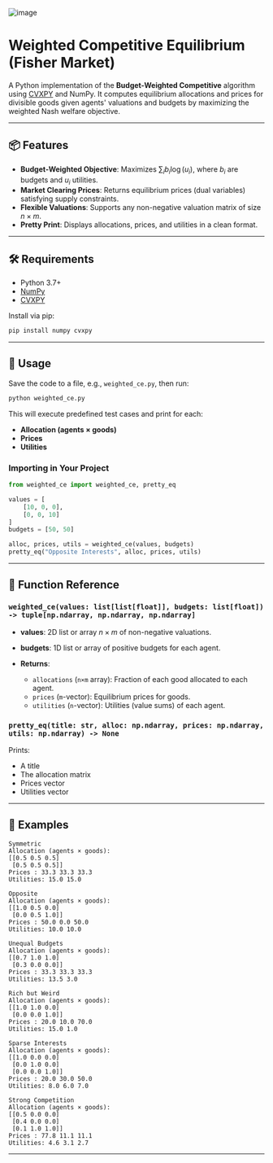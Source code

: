 ![image](https://github.com/user-attachments/assets/2ead113c-c23f-4c0a-9c10-d4b2797ee330)





# Weighted Competitive Equilibrium (Fisher Market)

A Python implementation of the **Budget-Weighted Competitive** algorithm using [CVXPY](https://www.cvxpy.org/) and NumPy.  It computes equilibrium allocations and prices for divisible goods given agents' valuations and budgets by maximizing the weighted Nash welfare objective.

---

## 📦 Features

* **Budget-Weighted Objective**: Maximizes $\sum_i b_i \log(u_i)$, where $b_i$ are budgets and $u_i$ utilities.
* **Market Clearing Prices**: Returns equilibrium prices (dual variables) satisfying supply constraints.
* **Flexible Valuations**: Supports any non-negative valuation matrix of size $n\times m$.
* **Pretty Print**: Displays allocations, prices, and utilities in a clean format.

---

## 🛠️ Requirements

* Python 3.7+
* [NumPy](https://numpy.org/)
* [CVXPY](https://www.cvxpy.org/)

Install via pip:

```bash
pip install numpy cvxpy
```

---

## 🚀 Usage

Save the code to a file, e.g., `weighted_ce.py`, then run:

```bash
python weighted_ce.py
```

This will execute predefined test cases and print for each:

* **Allocation (agents × goods)**
* **Prices**
* **Utilities**

### Importing in Your Project

```python
from weighted_ce import weighted_ce, pretty_eq

values = [
    [10, 0, 0],
    [0, 0, 10]
]
budgets = [50, 50]

alloc, prices, utils = weighted_ce(values, budgets)
pretty_eq("Opposite Interests", alloc, prices, utils)
```

---

## 🔎 Function Reference

### `weighted_ce(values: list[list[float]], budgets: list[float]) -> tuple[np.ndarray, np.ndarray, np.ndarray]`

* **values**: 2D list or array $n\times m$ of non-negative valuations.
* **budgets**: 1D list or array of positive budgets for each agent.
* **Returns**:

  * `allocations` (`n×m` array): Fraction of each good allocated to each agent.
  * `prices` (`m`-vector): Equilibrium prices for goods.
  * `utilities` (`n`-vector): Utilities (value sums) of each agent.

### `pretty_eq(title: str, alloc: np.ndarray, prices: np.ndarray, utils: np.ndarray) -> None`

Prints:

* A title
* The allocation matrix
* Prices vector
* Utilities vector

---

## 📄 Examples

```
Symmetric
Allocation (agents × goods):
[[0.5 0.5 0.5]
 [0.5 0.5 0.5]]
Prices : 33.3 33.3 33.3
Utilities: 15.0 15.0

Opposite
Allocation (agents × goods):
[[1.0 0.5 0.0]
 [0.0 0.5 1.0]]
Prices : 50.0 0.0 50.0
Utilities: 10.0 10.0

Unequal Budgets
Allocation (agents × goods):
[[0.7 1.0 1.0]
 [0.3 0.0 0.0]]
Prices : 33.3 33.3 33.3
Utilities: 13.5 3.0

Rich but Weird
Allocation (agents × goods):
[[1.0 1.0 0.0]
 [0.0 0.0 1.0]]
Prices : 20.0 10.0 70.0
Utilities: 15.0 1.0

Sparse Interests
Allocation (agents × goods):
[[1.0 0.0 0.0]
 [0.0 1.0 0.0]
 [0.0 0.0 1.0]]
Prices : 20.0 30.0 50.0
Utilities: 8.0 6.0 7.0

Strong Competition
Allocation (agents × goods):
[[0.5 0.0 0.0]
 [0.4 0.0 0.0]
 [0.1 1.0 1.0]]
Prices : 77.8 11.1 11.1
Utilities: 4.6 3.1 2.7
```

---



